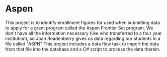 # Aspen

This project is to identify enrollment figures for used when submitting data to apply for a grant program called the Aspen Frontier Set program. We don't have all the information necessary (like who transferred to a four year institution), so Joan Roadenberry gives us data regarding our students in a file called "ASPN<year>" This project includes a data flow task to import the data from that file into the database and a C# script to process the data therein.
